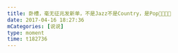 ```yaml
---
title: 卧槽，毫无征兆发新单，不是Jazz不是Country，是Pop🎉🎉🎉🎉
date: 2017-04-16 18:27:36
mCategories: [说说]
type: moment
time: t182736
---
```


<div id="pics-20170416182736"></div>

<script src="/lib/moment/pics.js"></script>
<script>
var data = [
    {"link": "2017-04-16_000000.jpeg", "type": "shuoshuo"}
];
picsRender(data, "pics-20170416182736");
</script>
